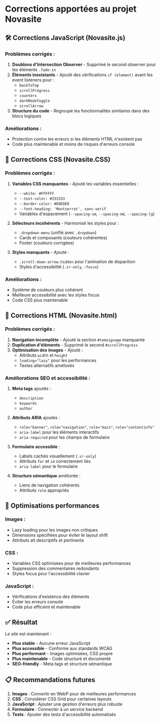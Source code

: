 # Corrections apportées au projet Novasite

## 🛠️ Corrections JavaScript (Novasite.js)

### Problèmes corrigés :
1. **Doublons d'Intersection Observer** - Supprimé le second observer pour les éléments `.fade-in`
2. **Éléments inexistants** - Ajouté des vérifications `if (element)` avant les event listeners pour :
   - `backToTop`
   - `scrollProgress`
   - `counters`
   - `darkModeToggle`
   - `scrollArrow`
3. **Structure du code** - Regroupé les fonctionnalités similaires dans des blocs logiques

### Améliorations :
- Protection contre les erreurs si les éléments HTML n'existent pas
- Code plus maintenable et moins de risques d'erreurs console

## 🎨 Corrections CSS (Novasite.CSS)

### Problèmes corrigés :
1. **Variables CSS manquantes** - Ajouté les variables essentielles :
   - `--white: #FFFFFF`
   - `--text-color: #333333`
   - `--border-color: #E0E0E0`
   - `--font-heading: 'Montserrat', sans-serif`
   - Variables d'espacement (`--spacing-sm`, `--spacing-md`, `--spacing-lg`)

2. **Sélecteurs incohérents** - Harmonisé les styles pour :
   - `.dropdown-menu` (unifié avec `.dropdown`)
   - Cards et composants (couleurs cohérentes)
   - Footer (couleurs corrigées)

3. **Styles manquants** - Ajouté :
   - `.scroll-down-arrow.hidden` pour l'animation de disparition
   - Styles d'accessibilité (`.sr-only`, `:focus`)

### Améliorations :
- Système de couleurs plus cohérent
- Meilleure accessibilité avec les styles focus
- Code CSS plus maintenable

## 📄 Corrections HTML (Novasite.html)

### Problèmes corrigés :
1. **Navigation incomplète** - Ajouté la section `#temoignage` manquante
2. **Duplication d'éléments** - Supprimé le second `#scrollProgress`
3. **Optimisation des images** - Ajouté :
   - Attributs `width` et `height`
   - `loading="lazy"` pour les performances
   - Textes alternatifs améliorés

### Améliorations SEO et accessibilité :
1. **Meta tags** ajoutés :
   - `description`
   - `keywords`
   - `author`

2. **Attributs ARIA** ajoutés :
   - `role="banner"`, `role="navigation"`, `role="main"`, `role="contentinfo"`
   - `aria-label` pour les éléments interactifs
   - `aria-required` pour les champs de formulaire

3. **Formulaire accessible** :
   - Labels cachés visuellement (`.sr-only`)
   - Attributs `for` et `id` correctement liés
   - `aria-label` pour le formulaire

4. **Structure sémantique** améliorée :
   - Liens de navigation cohérents
   - Attributs `role` appropriés

## 🚀 Optimisations performances

### Images :
- Lazy loading pour les images non critiques
- Dimensions spécifiées pour éviter le layout shift
- Attributs alt descriptifs et pertinents

### CSS :
- Variables CSS optimisées pour de meilleures performances
- Suppression des commentaires redondants
- Styles focus pour l'accessibilité clavier

### JavaScript :
- Vérifications d'existence des éléments
- Éviter les erreurs console
- Code plus efficient et maintenable

## ✅ Résultat

Le site est maintenant :
- **Plus stable** - Aucune erreur JavaScript
- **Plus accessible** - Conforme aux standards WCAG
- **Plus performant** - Images optimisées, CSS propre
- **Plus maintenable** - Code structuré et documenté
- **SEO-friendly** - Meta tags et structure sémantique

## 📋 Recommandations futures

1. **Images** : Convertir en WebP pour de meilleures performances
2. **CSS** : Considérer CSS Grid pour certaines layouts
3. **JavaScript** : Ajouter une gestion d'erreurs plus robuste
4. **Formulaire** : Connecter à un service backend
5. **Tests** : Ajouter des tests d'accessibilité automatisés
